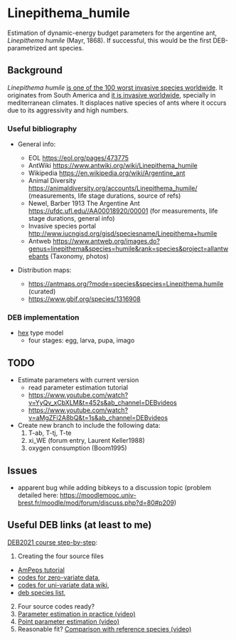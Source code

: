 # Linepithema_humile

Estimation of dynamic-energy budget parameters for the argentine ant, *Linepithema humile* (Mayr, 1868). If successful, this would be the first DEB-parametrized ant species. 

## Background

*Linepithema humile* [is one of the 100 worst invasive species worldwide](http://www.iucngisd.org/gisd/100_worst.php). It originates from South America and [it is invasive worldwide](http://www.iucngisd.org/gisd/speciesname/Linepithema+humile), specially in mediterranean climates. It displaces native species of ants where it occurs due to its aggressivity and high numbers.

### Useful bibliography

- General info:
  - EOL https://eol.org/pages/473775
  - AntWiki https://www.antwiki.org/wiki/Linepithema_humile
  - Wikipedia https://en.wikipedia.org/wiki/Argentine_ant
  - Animal Diversity https://animaldiversity.org/accounts/Linepithema_humile/ (measurements, life stage durations, source of refs)
  - Newel, Barber 1913 The Argentine Ant https://ufdc.ufl.edu//AA00018920/00001 (for measurements, life stage durations, general info)
  - Invasive species portal http://www.iucngisd.org/gisd/speciesname/Linepithema+humile
  - Antweb https://www.antweb.org/images.do?genus=linepithema&species=humile&rank=species&project=allantwebants (Taxonomy, photos)

- Distribution maps:
  - https://antmaps.org/?mode=species&species=Linepithema.humile (curated)
  - https://www.gbif.org/species/1316908

### DEB implementation

- [hex](http://www.debtheory.org/wiki/index.php?title=Typified_models#hex) type model
  - four stages: egg, larva, pupa, imago

## TODO
- Estimate parameters with current version
  - read parameter estimation tutorial
  - https://www.youtube.com/watch?v=YyQv_xCbXLM&t=452s&ab_channel=DEBvideos
  - https://www.youtube.com/watch?v=aMgZFi2A8bQ&t=1s&ab_channel=DEBvideos
- Create new branch to include the following data:
  1. T-ab, T-tj, T-te
  2. xi_WE (forum entry, Laurent Keller1988)
  3. oxygen consumption (Boom1995)
  
## Issues
- apparent bug while adding bibkeys to a discussion topic (problem detailed here: https://moodlemooc.univ-brest.fr/moodle/mod/forum/discuss.php?d=80#p209)

## Useful DEB links (at least to me)
[DEB2021 course step-by-step](https://bio.vu.nl/thb/deb/deblab/add_my_pet/AmP@DEB2021.html):
1. Creating the four source files
  - [AmPeps tutorial](https://www.bio.vu.nl/thb/deb/deblab/add_my_pet/AmPeps.html)
  - [codes for zero-variate data](http://www.debtheory.org/wiki/index.php?title=Zero-variate_data), 
  - [codes for uni-variate data wiki](http://www.debtheory.org/wiki/index.php?title=Univariate_data), 
  - [deb species list](https://www.bio.vu.nl/thb/deb/deblab/add_my_pet/species_list.html), 

2. Four source codes ready?
  1. [Parameter estimation in practice (video)](https://www.youtube.com/watch?v=9h_ZIuW5z04&ab_channel=BasKooijman)
  2. [Point parameter estimation (video)](https://www.youtube.com/watch?v=GGgK94QHwm0&ab_channel=BasKooijman)
  3. Reasonable fit? [Comparison with reference species (video)](https://www.youtube.com/watch?v=mjbttcUUuiU&ab_channel=BasKooijman)
